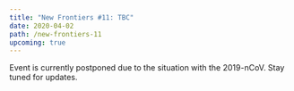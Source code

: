 ```yaml
---
title: "New Frontiers #11: TBC"
date: 2020-04-02
path: /new-frontiers-11
upcoming: true
---
```


Event is currently postponed due to the situation with the 2019-nCoV. Stay tuned for updates.

